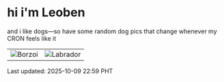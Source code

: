# hi i'm Leoben

and i like dogs—so have some random dog pics that change whenever my CRON feels like it

|  |  |
|--------|----------|
| ![Borzoi](https://random-dog-vercel.vercel.app/api/random-borzoi?v=1760021952) | ![Labrador](https://random-dog-vercel.vercel.app/api/random-labrador?v=1760021952) |

Last updated: 2025-10-09 22:59 PHT
